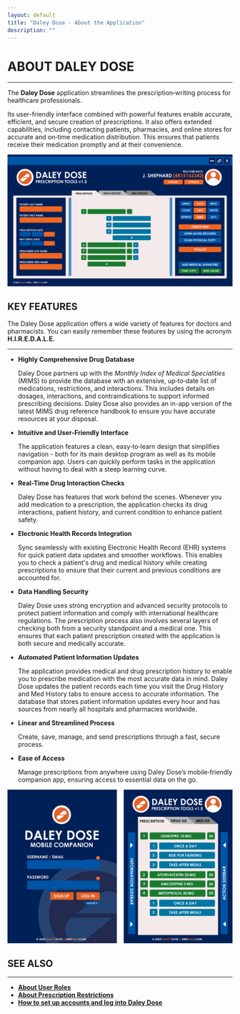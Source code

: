 ```yaml
---
layout: default
title: "Daley Dose - About the Application"
description: ""
---
```


# **ABOUT DALEY DOSE**
---

The **Daley Dose** application streamlines the prescription‑writing process for healthcare professionals.

Its user-friendly interface combined with powerful features enable accurate, efficient, and secure creation of prescriptions. It also offers extended capabilities, including contacting patients, pharmacies, and online stores for accurate and on‑time medication distribution. This ensures that patients receive their medication promptly and at their convenience.

![Daley Dose user interface screenshot](/assets/images/daley-dose-home-window-clean.png)

## **KEY FEATURES**
The Daley Dose application offers a wide variety of features for doctors and pharmacists. You can easily remember these features by using the acronym **H.I.R.E.D.A.L.E.**

---
- **Highly Comprehensive Drug Database**  

  Daley Dose partners up with the _Monthly Index of Medical Specialities_ (MIMS) to provide the database with an extensive, up‑to‑date list of medications, restrictions, and interactions. This includes details on dosages, interactions, and contraindications to support informed prescribing decisions. Daley Dose also provides an in-app version of the latest MIMS drug reference handbook to ensure you have accurate resources at your disposal.

- **Intuitive and User-Friendly Interface**  

  The application features a clean, easy‑to‑learn design that simplifies navigation - both for its main desktop program as well as its mobile companion app. Users can quickly perform tasks in the application without having to deal with a steep learning curve.  

- **Real-Time Drug Interaction Checks**  

  Daley Dose has features that work behind the scenes. Whenever you add medication to a prescription, the application checks its drug interactions, patient history, and current condition to enhance patient safety.  

- **Electronic Health Records Integration**  

  Sync seamlessly with existing Electronic Health Record (EHR) systems for quick patient data updates and smoother workflows. This enables you to check a patient's drug and medical history while creating prescriptions to ensure that their current and previous conditions are accounted for. 

- **Data Handling Security**  

  Daley Dose uses strong encryption and advanced security protocols to protect patient information and comply with international healthcare regulations. The prescription process also involves several layers of checking both from a security standpoint and a medical one. This ensures that each patient prescription created with the application is both secure and medically accurate. 

- **Automated Patient Information Updates**  

  The application provides medical and drug prescription history to enable you to prescribe medication with the most accurate data in mind. Daley Dose updates the patient records each time you visit the Drug History and Med History tabs to ensure access to accurate information. The database that stores patient information updates every hour and has sources from nearly all hospitals and pharmacies worldwide. 

- **Linear and Streamlined Process**  

  Create, save, manage, and send prescriptions through a fast, secure process.  

- **Ease of Access**  

  Manage prescriptions from anywhere using Daley Dose’s mobile‑friendly companion app, ensuring access to essential data on the go.

![User Interface mobile](/assets/images/daley-dose-home-window-mobile.png)

## **SEE ALSO**
---
- [**About User Roles**](/daleydose/about-user-roles)  
- [**About Prescription Restrictions**](/daleydose/about-prescription-restrictions)
- [**How to set up accounts and log into Daley Dose**](/daleydose/guide-login)
